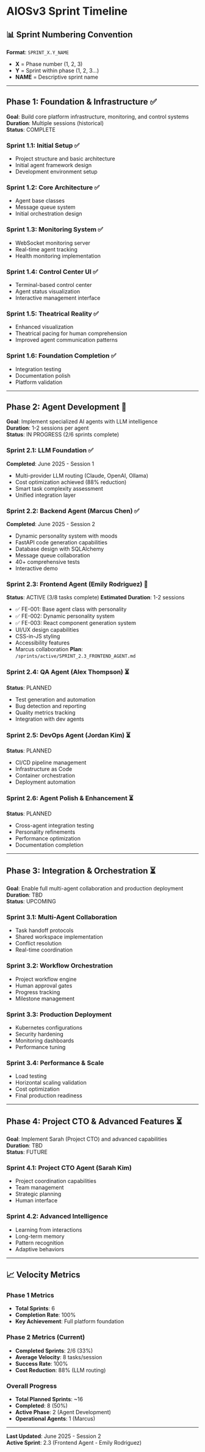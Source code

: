 # AIOSv3 Sprint Timeline

## 📊 Sprint Numbering Convention

**Format**: `SPRINT_X.Y_NAME`
- **X** = Phase number (1, 2, 3)
- **Y** = Sprint within phase (1, 2, 3...)
- **NAME** = Descriptive sprint name

---

## Phase 1: Foundation & Infrastructure ✅

**Goal**: Build core platform infrastructure, monitoring, and control systems  
**Duration**: Multiple sessions (historical)  
**Status**: COMPLETE

### Sprint 1.1: Initial Setup ✅
- Project structure and basic architecture
- Initial agent framework design
- Development environment setup

### Sprint 1.2: Core Architecture ✅
- Agent base classes
- Message queue system
- Initial orchestration design

### Sprint 1.3: Monitoring System ✅
- WebSocket monitoring server
- Real-time agent tracking
- Health monitoring implementation

### Sprint 1.4: Control Center UI ✅
- Terminal-based control center
- Agent status visualization
- Interactive management interface

### Sprint 1.5: Theatrical Reality ✅
- Enhanced visualization
- Theatrical pacing for human comprehension
- Improved agent communication patterns

### Sprint 1.6: Foundation Completion ✅
- Integration testing
- Documentation polish
- Platform validation

---

## Phase 2: Agent Development 🔄

**Goal**: Implement specialized AI agents with LLM intelligence  
**Duration**: 1-2 sessions per agent  
**Status**: IN PROGRESS (2/6 sprints complete)

### Sprint 2.1: LLM Foundation ✅
**Completed**: June 2025 - Session 1
- Multi-provider LLM routing (Claude, OpenAI, Ollama)
- Cost optimization achieved (88% reduction)
- Smart task complexity assessment
- Unified integration layer

### Sprint 2.2: Backend Agent (Marcus Chen) ✅
**Completed**: June 2025 - Session 2
- Dynamic personality system with moods
- FastAPI code generation capabilities
- Database design with SQLAlchemy
- Message queue collaboration
- 40+ comprehensive tests
- Interactive demo

### Sprint 2.3: Frontend Agent (Emily Rodriguez) 🔄
**Status**: ACTIVE (3/8 tasks complete)
**Estimated Duration**: 1-2 sessions
- ✅ FE-001: Base agent class with personality
- ✅ FE-002: Dynamic personality system
- ✅ FE-003: React component generation system
- UI/UX design capabilities
- CSS-in-JS styling
- Accessibility features
- Marcus collaboration
**Plan**: `/sprints/active/SPRINT_2.3_FRONTEND_AGENT.md`

### Sprint 2.4: QA Agent (Alex Thompson) ⏳
**Status**: PLANNED
- Test generation and automation
- Bug detection and reporting
- Quality metrics tracking
- Integration with dev agents

### Sprint 2.5: DevOps Agent (Jordan Kim) ⏳
**Status**: PLANNED
- CI/CD pipeline management
- Infrastructure as Code
- Container orchestration
- Deployment automation

### Sprint 2.6: Agent Polish & Enhancement ⏳
**Status**: PLANNED
- Cross-agent integration testing
- Personality refinements
- Performance optimization
- Documentation completion

---

## Phase 3: Integration & Orchestration ⏳

**Goal**: Enable full multi-agent collaboration and production deployment  
**Duration**: TBD  
**Status**: UPCOMING

### Sprint 3.1: Multi-Agent Collaboration
- Task handoff protocols
- Shared workspace implementation
- Conflict resolution
- Real-time coordination

### Sprint 3.2: Workflow Orchestration
- Project workflow engine
- Human approval gates
- Progress tracking
- Milestone management

### Sprint 3.3: Production Deployment
- Kubernetes configurations
- Security hardening
- Monitoring dashboards
- Performance tuning

### Sprint 3.4: Performance & Scale
- Load testing
- Horizontal scaling validation
- Cost optimization
- Final production readiness

---

## Phase 4: Project CTO & Advanced Features ⏳

**Goal**: Implement Sarah (Project CTO) and advanced capabilities  
**Duration**: TBD  
**Status**: FUTURE

### Sprint 4.1: Project CTO Agent (Sarah Kim)
- Project coordination capabilities
- Team management
- Strategic planning
- Human interface

### Sprint 4.2: Advanced Intelligence
- Learning from interactions
- Long-term memory
- Pattern recognition
- Adaptive behaviors

---

## 📈 Velocity Metrics

### Phase 1 Metrics
- **Total Sprints**: 6
- **Completion Rate**: 100%
- **Key Achievement**: Full platform foundation

### Phase 2 Metrics (Current)
- **Completed Sprints**: 2/6 (33%)
- **Average Velocity**: 8 tasks/session
- **Success Rate**: 100%
- **Cost Reduction**: 88% (LLM routing)

### Overall Progress
- **Total Planned Sprints**: ~16
- **Completed**: 8 (50%)
- **Active Phase**: 2 (Agent Development)
- **Operational Agents**: 1 (Marcus)

---

**Last Updated**: June 2025 - Session 2  
**Active Sprint**: 2.3 (Frontend Agent - Emily Rodriguez)